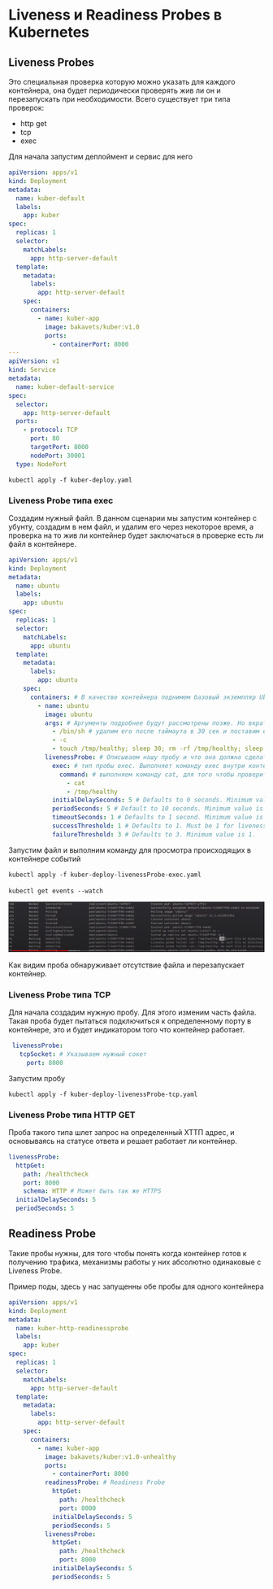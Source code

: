 # Liveness и Readiness Probes в Kubernetes

## Liveness Probes

Это специальная проверка которую можно указать для каждого контейнера, она будет периодически проверять жив ли он и
перезапускать при необходимости. Всего существует три типа проверок:

- http get
- tcp
- exec

Для начала запустим деплоймент и сервис для него

```yaml
apiVersion: apps/v1
kind: Deployment
metadata:
  name: kuber-default
  labels:
    app: kuber
spec:
  replicas: 1
  selector:
    matchLabels:
      app: http-server-default
  template:
    metadata:
      labels:
        app: http-server-default
    spec:
      containers:
        - name: kuber-app
          image: bakavets/kuber:v1.0
          ports:
            - containerPort: 8000
---
apiVersion: v1
kind: Service
metadata:
  name: kuber-default-service
spec:
  selector:
    app: http-server-default
  ports:
    - protocol: TCP
      port: 80
      targetPort: 8000
      nodePort: 30001
  type: NodePort
```

    kubectl apply -f kuber-deploy.yaml

### Liveness Probe типа exec

Создадим нужный файл. В данном сценарии мы запустим контейнер с убунту, создадим в нем файл, и удалим его через
некоторое время, а проверка на то жив ли контейнер будет заключаться в проверке есть ли файл в контейнере.

```yaml
apiVersion: apps/v1
kind: Deployment
metadata:
  name: ubuntu
  labels:
    app: ubuntu
spec:
  replicas: 1
  selector:
    matchLabels:
      app: ubuntu
  template:
    metadata:
      labels:
        app: ubuntu
    spec:
      containers: # В качестве контейнера поднимем базовый экземпляр Ubuntu
        - name: ubuntu
          image: ubuntu
          args: # Аргументы подробнее будут рассмотрены позже. Но вкратце мы создадим файл с именем healthy, затем  
            - /bin/sh # удалим его после таймаута в 30 сек и поставим еще один таймаут на 600 сек.
            - -c
            - touch /tmp/healthy; sleep 30; rm -rf /tmp/healthy; sleep 600
          livenessProbe: # Описываем нашу пробу и что она должна сделать
            exec: # тип пробы exec. Выполняет команду exec внутри контейнера и смотрит на возвращаемое ей значение (0 - успешно, остальное - нет). 
              command: # выполняем команду cat, для того чтобы проверить существует ли файл.
                - cat
                - /tmp/healthy
            initialDelaySeconds: 5 # Defaults to 0 seconds. Minimum value is 0.
            periodSeconds: 5 # Default to 10 seconds. Minimum value is 1.
            timeoutSeconds: 1 # Defaults to 1 second. Minimum value is 1.
            successThreshold: 1 # Defaults to 1. Must be 1 for liveness and startup Probes. Minimum value is 1.
            failureThreshold: 3 # Defaults to 3. Minimum value is 1.
```

Запустим файл и выполним команду для просмотра происходящих в контейнере событий

    kubectl apply -f kuber-deploy-livenessProbe-exec.yaml

    kubectl get events --watch

![img.png](images/img.png)

Как видим проба обнаруживает отсутствие файла и перезапускает контейнер.

### Liveness Probe типа TCP

Для начала создадим нужную пробу. Для этого изменим часть файла. Такая проба будет пытаться подключиться к определенному
порту в контейнере, это и будет индикатором того что контейнер работает.

```yaml
 livenessProbe:
   tcpSocket: # Указываем нужный сокет 
     port: 8000
```

Запустим пробу

    kubectl apply -f kuber-deploy-livenessProbe-tcp.yaml

### Liveness Probe типа HTTP GET

Проба такого типа шлет запрос на определенный ХТТП адрес, и основываясь на статусе ответа и решает работает ли
контейнер.

```yaml
livenessProbe:
  httpGet:
    path: /healthcheck
    port: 8000
    schema: HTTP # Может быть так же HTTPS
  initialDelaySeconds: 5
  periodSeconds: 5
```

## Readiness Probe

Такие пробы нужны, для того чтобы понять когда контейнер готов к получению трафика, механизмы работы у них абсолютно
одинаковые с Liveness Probe.

Пример поды, здесь у нас запущенны обе пробы для одного контейнера

```yaml
apiVersion: apps/v1
kind: Deployment
metadata:
  name: kuber-http-readinessprobe
  labels:
    app: kuber
spec:
  replicas: 1
  selector:
    matchLabels:
      app: http-server-default
  template:
    metadata:
      labels:
        app: http-server-default
    spec:
      containers:
        - name: kuber-app
          image: bakavets/kuber:v1.0-unhealthy
          ports:
            - containerPort: 8000
          readinessProbe: # Readiness Probe 
            httpGet:
              path: /healthcheck
              port: 8000
            initialDelaySeconds: 5
            periodSeconds: 5
          livenessProbe:
            httpGet:
              path: /healthcheck
              port: 8000
            initialDelaySeconds: 5
            periodSeconds: 5
```

